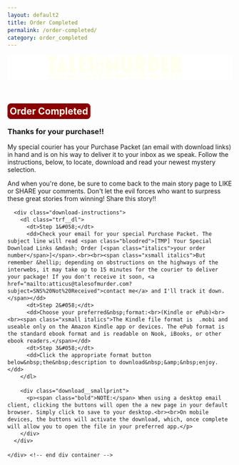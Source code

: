 ```yaml
---
layout: default2
title: Order Completed
permalink: /order-completed/
category: order_completed
---
```


<div class="{{ page.title }}">

  <header class="pagehead">
     <section class="pagetitle">
      <img class="hideonmobile" src="/assets/img/site/tmp12.svg" alt="Tales of Murder, for readers with time to kill!">
      <!-- <h1><span>{{ page.title }}</span></h1> -->
    </section> <!-- end div.pagetitle --> 
    
  </header>

  <!-- include smallnav.html %}  NOTE: change this breadcrumb to point back to referring URL -->

  <section class="page-intro">
    <div class="trf__main">
      <h2 style="border:none;"><span class="uppercase" style="color:#fffff0;background-color:#8b0000;padding:4px;border:1px solid #8b0000;border-radius:8px;">Order Completed</span></h2>
      <h3 class="intro">Thanks for your purchase!!</h3>
      <p>My special courier has your <span class="bold">Purchase Packet</span> (an email with download links) in hand and is on his way to deliver it to your inbox as we speak. Follow the instructions, below, to locate, download and read your newest mystery selection.</p>
      <p>And when you're done, be sure to come back to the main story page to <span class="bold bloodred">LIKE</span> or <span class="bold bloodred">SHARE</span> your comments. Don't let the evil forces who want to surpress these great stories from winning! Share this story!!</p>

      <div class="download-instructions">
        <dl class="trf__dl">
          <dt>Step 1&#058;</dt>
          <dd>Check your email for your special Purchase Packet. The subject line will read <span class="bloodred">[TMP] Your Special Download Links &mdash; Order [<span class="italics">your order number</span>]</span>.<br><br><span class="xsmall italics">But remember &hellip; depending on obstructions on the highways of the interwebs, it may take up to 15 minutes for the courier to deliver your package! If you don't receive it soon, <a href="mailto:atticus@talesofmurder.com?subject=SNS%20Not%20Received">contact me</a> and I'll track it down.</span></dd>
          <dt>Step 2&#058;</dt>
          <dd>Choose your preferred&nbsp;format:<br>(Kindle or ePub)<br><br><span class="xsmall italics">The Kindle file format is  .mobi and useable only on the Amazon Kindle app or devices. The ePub format is the standard ebook format and is readable on Nook, iBooks, or other ebook readers.</span></dd>
          <dt>Step 3&#058;</dt>
          <dd>Click the appropriate format button below&nbsp;the&nbsp;description to download&nbsp;&amp;&nbsp;enjoy.</dd>
        </dl>

        <div class="download__smallprint">
          <p><span class="bold">NOTE:</span> When using a desktop email client, clicking the buttons will open the a new page in your default browser. Simply click to save to your desktop.<br><br>On mobile devices, the buttons will activate the download, which, once complete will allow you to open the file in your preferred app.</p>
        </div>
      </div>

    </div> <!-- end div container -->
  </section>

</div>